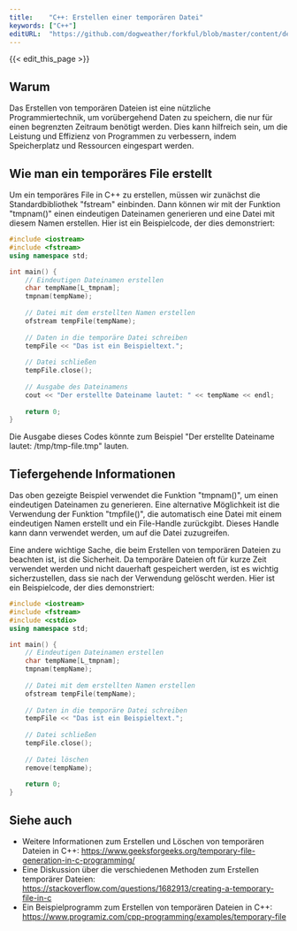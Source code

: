 ```yaml
---
title:    "C++: Erstellen einer temporären Datei"
keywords: ["C++"]
editURL:  "https://github.com/dogweather/forkful/blob/master/content/de/cpp/creating-a-temporary-file.md"
---
```


{{< edit_this_page >}}

## Warum

Das Erstellen von temporären Dateien ist eine nützliche Programmiertechnik, um vorübergehend Daten zu speichern, die nur für einen begrenzten Zeitraum benötigt werden. Dies kann hilfreich sein, um die Leistung und Effizienz von Programmen zu verbessern, indem Speicherplatz und Ressourcen eingespart werden.

## Wie man ein temporäres File erstellt

Um ein temporäres File in C++ zu erstellen, müssen wir zunächst die Standardbibliothek "fstream" einbinden. Dann können wir mit der Funktion "tmpnam()" einen eindeutigen Dateinamen generieren und eine Datei mit diesem Namen erstellen. Hier ist ein Beispielcode, der dies demonstriert:

```C++
#include <iostream>
#include <fstream>
using namespace std;

int main() {
    // Eindeutigen Dateinamen erstellen
    char tempName[L_tmpnam];
    tmpnam(tempName);
    
    // Datei mit dem erstellten Namen erstellen
    ofstream tempFile(tempName);
    
    // Daten in die temporäre Datei schreiben
    tempFile << "Das ist ein Beispieltext.";
    
    // Datei schließen
    tempFile.close();
    
    // Ausgabe des Dateinamens
    cout << "Der erstellte Dateiname lautet: " << tempName << endl;
    
    return 0;
}
```

Die Ausgabe dieses Codes könnte zum Beispiel "Der erstellte Dateiname lautet: /tmp/tmp-file.tmp" lauten.

## Tiefergehende Informationen

Das oben gezeigte Beispiel verwendet die Funktion "tmpnam()", um einen eindeutigen Dateinamen zu generieren. Eine alternative Möglichkeit ist die Verwendung der Funktion "tmpfile()", die automatisch eine Datei mit einem eindeutigen Namen erstellt und ein File-Handle zurückgibt. Dieses Handle kann dann verwendet werden, um auf die Datei zuzugreifen.

Eine andere wichtige Sache, die beim Erstellen von temporären Dateien zu beachten ist, ist die Sicherheit. Da temporäre Dateien oft für kurze Zeit verwendet werden und nicht dauerhaft gespeichert werden, ist es wichtig sicherzustellen, dass sie nach der Verwendung gelöscht werden. Hier ist ein Beispielcode, der dies demonstriert:

```C++
#include <iostream>
#include <fstream>
#include <cstdio>
using namespace std;

int main() {
    // Eindeutigen Dateinamen erstellen
    char tempName[L_tmpnam];
    tmpnam(tempName);
    
    // Datei mit dem erstellten Namen erstellen
    ofstream tempFile(tempName);
    
    // Daten in die temporäre Datei schreiben
    tempFile << "Das ist ein Beispieltext.";
    
    // Datei schließen
    tempFile.close();
    
    // Datei löschen
    remove(tempName);
    
    return 0;
}
```

## Siehe auch

- Weitere Informationen zum Erstellen und Löschen von temporären Dateien in C++: https://www.geeksforgeeks.org/temporary-file-generation-in-c-programming/
- Eine Diskussion über die verschiedenen Methoden zum Erstellen temporärer Dateien: https://stackoverflow.com/questions/1682913/creating-a-temporary-file-in-c
- Ein Beispielprogramm zum Erstellen von temporären Dateien in C++: https://www.programiz.com/cpp-programming/examples/temporary-file